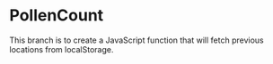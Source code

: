 # PollenCount

This branch is to create a JavaScript function that will fetch previous locations from localStorage.
